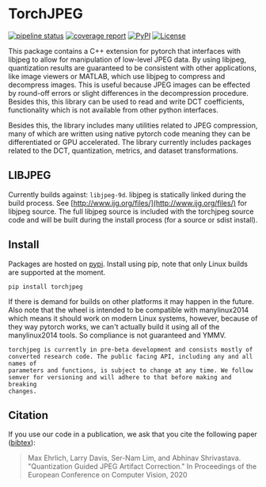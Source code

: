 # TorchJPEG

[![pipeline status](https://gitlab.com/Queuecumber/torchjpeg/badges/master/pipeline.svg)](https://gitlab.com/Queuecumber/torchjpeg/-/pipelines/latest)
[![coverage report](https://gitlab.com/Queuecumber/torchjpeg/badges/master/coverage.svg)](https://gitlab.com/Queuecumber/torchjpeg/-/pipelines/latest)
[![PyPI](https://img.shields.io/pypi/v/torchjpeg)](https://pypi.org/project/torchjpeg/)
[![License](https://img.shields.io/badge/license-MIT-blue)](https://gitlab.com/Queuecumber/torchjpeg/-/blob/master/LICENSE)

This package contains a C++ extension for pytorch that interfaces with libjpeg to allow for manipulation of low-level JPEG data.
By using libjpeg, quantization results are guaranteed to be consistent with other applications, like image viewers or MATLAB,
which use libjpeg to compress and decompress images. This is useful because JPEG images can be effected by round-off
errors or slight differences in the decompression procedure. Besides this, this library can be used to read and write
DCT coefficients, functionality which is not available from other python interfaces.

Besides this, the library includes many utilities related to JPEG compression, many of which are written using native pytorch code meaning
they can be differentiated or GPU accelerated. The library currently includes packages related to the DCT, quantization, metrics, and dataset
transformations.

## LIBJPEG

Currently builds against: `libjpeg-9d`. libjpeg is statically linked during the build process. See [http://www.ijg.org/files/](http://www.ijg.org/files/) for libjpeg source. 
The full libjpeg source is included with the torchjpeg source code and will be built during the install process (for a source or sdist install).

## Install

Packages are hosted on [pypi](https://pypi.org/project/torchjpeg/). Install using pip, note that only Linux builds are supported at the moment. 

```
pip install torchjpeg
```

If there is demand for builds on other platforms it may happen in the future. Also note that the wheel is intended to be compatible with manylinux2014
which means it should work on modern Linux systems, however, because of they way pytorch works, we can't actually build it using all of the manylinux2014
tools. So compliance is not guaranteed and YMMV.

```{warning}
torchjpeg is currently in pre-beta development and consists mostly of converted research code. The public facing API, including any and all names of
parameters and functions, is subject to change at any time. We follow semver for versioning and will adhere to that before making and breaking
changes.
```

## Citation

If you use our code in a publication, we ask that you cite the following paper ([bibtex](http://maxehr.umiacs.io/bibtex/ehrlich2020quantization.txt)):

> Max Ehrlich, Larry Davis, Ser-Nam Lim, and Abhinav Shrivastava. "Quantization Guided JPEG Artifact Correction." In Proceedings of the European Conference on Computer Vision, 2020